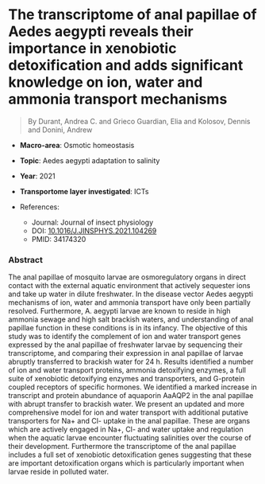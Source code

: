 # The transcriptome of anal papillae of Aedes aegypti reveals their importance in xenobiotic detoxification and adds significant knowledge on ion, water and ammonia transport mechanisms

> By Durant, Andrea C. and Grieco Guardian, Elia and Kolosov, Dennis and Donini, Andrew

- **Macro-area**: Osmotic homeostasis
- **Topic**: Aedes aegypti adaptation to salinity
- **Year**: 2021
- **Transportome layer investigated**: ICTs

- References:
  - Journal: Journal of insect physiology
  - DOI: [10.1016/J.JINSPHYS.2021.104269](https://doi.org/10.1016/J.JINSPHYS.2021.104269)
  - PMID: 34174320

### Abstract

The anal papillae of mosquito larvae are osmoregulatory organs in direct contact with the external aquatic environment that actively sequester ions and take up water in dilute freshwater. In the disease vector Aedes aegypti mechanisms of ion, water and ammonia transport have only been partially resolved. Furthermore, A. aegypti larvae are known to reside in high ammonia sewage and high salt brackish waters, and understanding of anal papillae function in these conditions is in its infancy. The objective of this study was to identify the complement of ion and water transport genes expressed by the anal papillae of freshwater larvae by sequencing their transcriptome, and comparing their expression in anal papillae of larvae abruptly transferred to brackish water for 24 h. Results identified a number of ion and water transport proteins, ammonia detoxifying enzymes, a full suite of xenobiotic detoxifying enzymes and transporters, and G-protein coupled receptors of specific hormones. We identified a marked increase in transcript and protein abundance of aquaporin AaAQP2 in the anal papillae with abrupt transfer to brackish water. We present an updated and more comprehensive model for ion and water transport with additional putative transporters for Na+ and Cl- uptake in the anal papillae. These are organs which are actively engaged in Na+, Cl- and water uptake and regulation when the aquatic larvae encounter fluctuating salinities over the course of their development. Furthermore the transcriptome of the anal papillae includes a full set of xenobiotic detoxification genes suggesting that these are important detoxification organs which is particularly important when larvae reside in polluted water.
